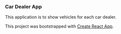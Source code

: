 ### Car Dealer App

This application is to show vehicles for each car dealer.

This project was bootstrapped with [Create React App](https://github.com/facebookincubator/create-react-app).
